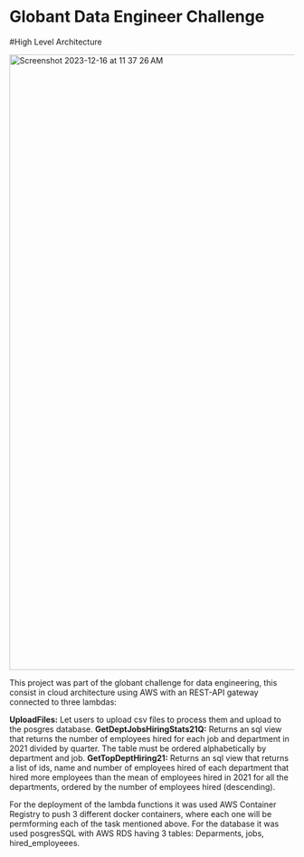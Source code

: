 # Globant Data Engineer Challenge

#High Level Architecture

<img width="1087" alt="Screenshot 2023-12-16 at 11 37 26 AM" src="https://github.com/globant-challenge-co/.github/assets/52805660/07cb67fc-8774-4e2b-b71d-1ce75bc36bbe">


This project was part of the globant challenge for data engineering, this consist in cloud architecture using AWS with an REST-API gateway connected to three lambdas:

**UploadFiles:** Let users to upload csv files to process them and upload to the posgres database.
**GetDeptJobsHiringStats21Q:** Returns an sql view that returns the number of employees hired for each job and department in 2021 divided by quarter. The table must be ordered alphabetically by department and job.
**GetTopDeptHiring21:** Returns an sql view that returns a list of ids, name and number of employees hired of each department that hired more employees than the mean of employees hired in 2021 for all the departments, ordered by the number of employees hired (descending).

For the deployment of the lambda functions it was used AWS Container Registry to push 3 different docker containers, where each one will be permforming each of the task mentioned above.
For the database it was used posgresSQL with AWS RDS having 3 tables: Deparments, jobs, hired_employeees.

